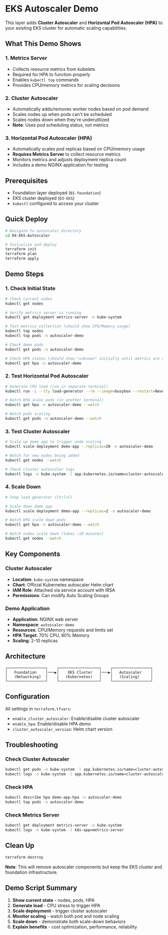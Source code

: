 # EKS Autoscaler Demo

This layer adds **Cluster Autoscaler** and **Horizontal Pod Autoscaler (HPA)** to your existing EKS cluster for automatic scaling capabilities.

## What This Demo Shows

### 1. **Metrics Server**

- Collects resource metrics from kubelets
- Required for HPA to function properly
- Enables `kubectl top` commands
- Provides CPU/memory metrics for scaling decisions

### 2. **Cluster Autoscaler**

- Automatically adds/removes worker nodes based on pod demand
- Scales nodes up when pods can't be scheduled
- Scales nodes down when they're underutilized
- **Note**: Uses pod scheduling status, not metrics

### 3. **Horizontal Pod Autoscaler (HPA)**

- Automatically scales pod replicas based on CPU/memory usage
- **Requires Metrics Server** to collect resource metrics
- Monitors metrics and adjusts deployment replica count
- Includes a demo NGINX application for testing

## Prerequisites

- Foundation layer deployed (`01-foundation`)
- EKS cluster deployed (`03-EKS`)
- `kubectl` configured to access your cluster

## Quick Deploy

```bash
# Navigate to autoscaler directory
cd 04-EKS-Autoscaler

# Initialize and deploy
terraform init
terraform plan
terraform apply
```

## Demo Steps

### 1. Check Initial State
```bash
# Check current nodes
kubectl get nodes

# Verify metrics server is running
kubectl get deployment metrics-server -n kube-system

# Test metrics collection (should show CPU/Memory usage)
kubectl top nodes
kubectl top pods -n autoscaler-demo

# Check demo pods
kubectl get pods -n autoscaler-demo

# Check HPA status (should show "unknown" initially until metrics are collected)
kubectl get hpa -n autoscaler-demo
```

### 2. Test Horizontal Pod Autoscaler
```bash
# Generate CPU load (run in separate terminal)
kubectl run -i --tty load-generator --rm --image=busybox --restart=Never -n autoscaler-demo -- /bin/sh -c "while sleep 0.01; do wget -q -O- http://demo-app-service; done"

# Watch HPA scale pods (in another terminal)
kubectl get hpa -n autoscaler-demo --watch

# Watch pods scaling
kubectl get pods -n autoscaler-demo --watch
```

### 3. Test Cluster Autoscaler
```bash
# Scale up demo app to trigger node scaling
kubectl scale deployment demo-app --replicas=20 -n autoscaler-demo

# Watch for new nodes being added
kubectl get nodes --watch

# Check cluster autoscaler logs
kubectl logs -n kube-system -l app.kubernetes.io/name=cluster-autoscaler
```

### 4. Scale Down
```bash
# Stop load generator (Ctrl+C)

# Scale down demo app
kubectl scale deployment demo-app --replicas=2 -n autoscaler-demo

# Watch HPA scale down pods
kubectl get hpa -n autoscaler-demo --watch

# Watch nodes scale down (takes ~10 minutes)
kubectl get nodes --watch
```

## Key Components

### Cluster Autoscaler
- **Location**: `kube-system` namespace
- **Chart**: Official Kubernetes autoscaler Helm chart
- **IAM Role**: Attached via service account with IRSA
- **Permissions**: Can modify Auto Scaling Groups

### Demo Application
- **Application**: NGINX web server
- **Namespace**: `autoscaler-demo`
- **Resources**: CPU/Memory requests and limits set
- **HPA Target**: 70% CPU, 80% Memory
- **Scaling**: 2-10 replicas

## Architecture

```
┌─────────────────┐    ┌──────────────────┐    ┌─────────────────┐
│   Foundation    │───▶│    EKS Cluster   │───▶│   Autoscaler    │
│   (Networking)  │    │   (Kubernetes)   │    │   (Scaling)     │
└─────────────────┘    └──────────────────┘    └─────────────────┘
```

## Configuration

All settings in `terraform.tfvars`:
- `enable_cluster_autoscaler`: Enable/disable cluster autoscaler
- `enable_hpa`: Enable/disable HPA demo
- `cluster_autoscaler_version`: Helm chart version

## Troubleshooting

### Check Cluster Autoscaler
```bash
kubectl get pods -n kube-system -l app.kubernetes.io/name=cluster-autoscaler
kubectl logs -n kube-system -l app.kubernetes.io/name=cluster-autoscaler
```

### Check HPA
```bash
kubectl describe hpa demo-app-hpa -n autoscaler-demo
kubectl top pods -n autoscaler-demo
```

### Check Metrics Server
```bash
kubectl get deployment metrics-server -n kube-system
kubectl logs -n kube-system -l k8s-app=metrics-server
```

## Clean Up

```bash
terraform destroy
```

**Note**: This will remove autoscaler components but keep the EKS cluster and foundation infrastructure.

## Demo Script Summary

1. **Show current state** - nodes, pods, HPA
2. **Generate load** - CPU stress to trigger HPA
3. **Scale deployment** - trigger cluster autoscaler
4. **Monitor scaling** - watch both pod and node scaling
5. **Scale down** - demonstrate both scale-down behaviors
6. **Explain benefits** - cost optimization, performance, reliability
